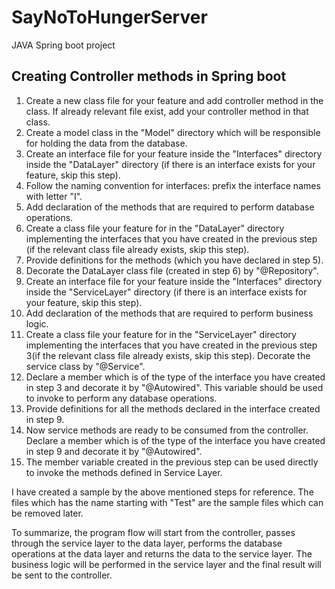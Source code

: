 # SayNoToHungerServer
JAVA Spring boot project

## Creating Controller methods in Spring boot

1. Create a new class file for your feature and add controller method in the class. If already relevant file exist, add your controller method in that class.
2. Create a model class in the "Model" directory which will be responsible for holding the data from the database.
3. Create an interface file for your feature inside the "Interfaces" directory inside the "DataLayer" directory (if there is an interface exists for your feature, skip this step).
4. Follow the naming convention for interfaces: prefix the interface names with letter "I".
5. Add declaration of the methods that are required to perform database operations.
6. Create a class file your feature for  in the "DataLayer" directory implementing the interfaces that you have created in the previous step (if the relevant class file already exists, skip this step).
7. Provide definitions for the methods (which you have declared in step 5).
8. Decorate the DataLayer class file (created in step 6) by "@Repository".
9. Create an interface file for your feature inside the "Interfaces" directory inside the "ServiceLayer" directory (if there is an interface exists for your feature, skip this step).
10. Add declaration of the methods that are required to perform business logic.
11. Create a class file your feature for  in the "ServiceLayer" directory implementing the interfaces that you have created in the previous step 3(if the relevant class file already exists, skip this step). Decorate the service class by "@Service".
12. Declare a member which is of the type of the interface you have created in step 3 and decorate it by "@Autowired". This variable should be used to invoke to perform any database operations.
13. Provide definitions for all the methods declared in the interface created in step 9.
14. Now service methods are ready to be consumed from the controller. Declare a member which is of the type of the interface you have created in step 9 and decorate it by "@Autowired".
15. The member variable created in the previous step can be used directly to invoke the methods defined in Service Layer.

I have created a sample by the above mentioned steps for reference. The files which has the name starting with "Test" are the sample files which can be removed later.

To summarize, the program flow will start from the controller, passes through the service layer to the data layer, performs the database operations at the data layer and returns the data to the service layer.
The business logic will be performed in the service layer and the final result will be sent to the controller.
